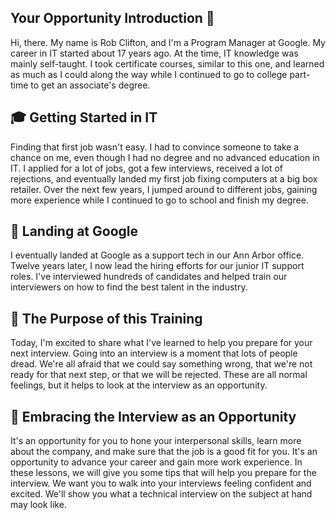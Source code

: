 ## Your Opportunity Introduction 👋 

Hi, there. My name is Rob Clifton, and I'm a Program Manager at Google. My career in IT started about 17 years ago. At the time, IT knowledge was mainly self-taught. I took certificate courses, similar to this one, and learned as much as I could along the way while I continued to go to college part-time to get an associate's degree.

## 🎓 Getting Started in IT

Finding that first job wasn't easy. I had to convince someone to take a chance on me, even though I had no degree and no advanced education in IT. I applied for a lot of jobs, got a few interviews, received a lot of rejections, and eventually landed my first job fixing computers at a big box retailer. Over the next few years, I jumped around to different jobs, gaining more experience while I continued to go to school and finish my degree.

## 💼 Landing at Google

I eventually landed at Google as a support tech in our Ann Arbor office. Twelve years later, I now lead the hiring efforts for our junior IT support roles. I've interviewed hundreds of candidates and helped train our interviewers on how to find the best talent in the industry.

## 🎯 The Purpose of this Training

Today, I'm excited to share what I've learned to help you prepare for your next interview. Going into an interview is a moment that lots of people dread. We're all afraid that we could say something wrong, that we're not ready for that next step, or that we will be rejected. These are all normal feelings, but it helps to look at the interview as an opportunity.

## 🌟 Embracing the Interview as an Opportunity

It's an opportunity for you to hone your interpersonal skills, learn more about the company, and make sure that the job is a good fit for you. It's an opportunity to advance your career and gain more work experience. In these lessons, we will give you some tips that will help you prepare for the interview. We want you to walk into your interviews feeling confident and excited. We'll show you what a technical interview on the subject at hand may look like.